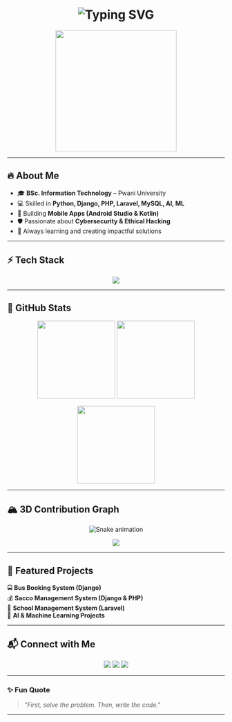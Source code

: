 <!-- 🎉 Profile Header -->
<h1 align="center">
  <img src="https://readme-typing-svg.herokuapp.com?font=Orbitron&size=32&duration=3000&pause=1000&color=00F7FF&center=true&vCenter=true&width=600&lines=👋+Hi%2C+I'm+Vincent+Kyalo;💻+Passionate+Programmer;🚀+Web+Designer+%26+Developer;🤖+AI+%26+Cybersecurity+Enthusiast" alt="Typing SVG" />
</h1>

<p align="center">
  <img src="https://raw.githubusercontent.com/rajput2107/rajput2107/master/Assets/Developer.gif" width="280"/>
</p>

---

## 🔥 About Me  

- 🎓 **BSc. Information Technology** – Pwani University  
- 💻 Skilled in **Python, Django, PHP, Laravel, MySQL, AI, ML**  
- 📱 Building **Mobile Apps (Android Studio & Kotlin)**  
- 🛡️ Passionate about **Cybersecurity & Ethical Hacking**  
- 🚀 Always learning and creating impactful solutions  

---

## ⚡ Tech Stack  

<p align="center">
  <img src="https://skillicons.dev/icons?i=python,django,flask,php,laravel,mysql,sqlite,html,css,js,react,tailwind,git,github,linux,kali,androidstudio,kotlin,java&perline=8" />
</p>

---

## 🌌 GitHub Stats  

<p align="center">
  <img src="https://github-readme-stats.vercel.app/api?username=Vincent44040&show_icons=true&theme=radical&hide_border=true" height="180"/>
  <img src="https://github-readme-stats.vercel.app/api/top-langs/?username=Vincent44040&layout=compact&theme=radical&hide_border=true" height="180"/>
</p>

<p align="center">
  <img src="https://github-readme-streak-stats.herokuapp.com/?user=Vincent44040&theme=radical&hide_border=true" height="180"/>
</p>

---

## 🏔️ 3D Contribution Graph  

<p align="center">
  <img src="https://github.com/Vincent44040/Vincent44040/blob/output/github-contribution-grid-snake.svg" alt="Snake animation" />
</p>

<p align="center">
  <img src="https://raw.githubusercontent.com/ashutosh00710/github-readme-activity-graph/master/github-contribution-grid-snake.svg" />
</p>

---

## 🎯 Featured Projects  

🚍 **Bus Booking System (Django)**  
💰 **Sacco Management System (Django & PHP)**  
🏫 **School Management System (Laravel)**  
🤖 **AI & Machine Learning Projects**  

---

## 📬 Connect with Me  

<p align="center">
  <a href="mailto:vincentkyalo.dev@gmail.com"><img src="https://img.shields.io/badge/Email-D14836?style=for-the-badge&logo=gmail&logoColor=white"/></a>
  <a href="https://linkedin.com/in/vincent-kyalo"><img src="https://img.shields.io/badge/LinkedIn-0077B5?style=for-the-badge&logo=linkedin&logoColor=white"/></a>
  <a href="https://vincentkyalo.dev"><img src="https://img.shields.io/badge/Portfolio-000?style=for-the-badge&logo=vercel&logoColor=white"/></a>
</p>

---

### ✨ Fun Quote  

> *"First, solve the problem. Then, write the code."*  

---
